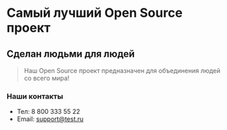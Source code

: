 # Самый лучший Open Source проект

## Сделан людьми для людей

> Наш Open Source проект предназначен для объединения людей со всего мира!

### Наши контакты
* Тел: 8 800 333 55 22
* Email: support@test.ru
